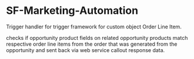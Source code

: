 # SF-Marketing-Automation
Trigger handler for trigger framework for custom object Order Line Item. 

checks if opportunity product fields on related opportunity products match 
respective order line items from the order that was generated from the 
opportunity and sent back via web service callout response data. 
